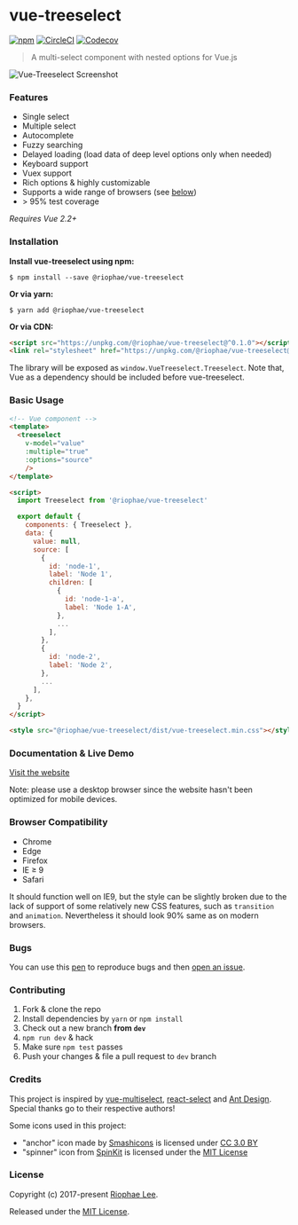 # vue-treeselect
[![npm](https://img.shields.io/npm/v/@riophae/vue-treeselect.svg)](https://www.npmjs.com/package/@riophae/vue-treeselect) [![CircleCI](https://img.shields.io/circleci/project/github/riophae/vue-treeselect/dev.svg)](https://circleci.com/gh/riophae/vue-treeselect/tree/dev) [![Codecov](https://codecov.io/gh/riophae/vue-treeselect/branch/dev/graph/badge.svg)](https://codecov.io/gh/riophae/vue-treeselect?branch=dev)

> A multi-select component with nested options for Vue.js

![Vue-Treeselect Screenshot](https://raw.githubusercontent.com/riophae/vue-treeselect/master/screenshot.png)

### Features

- Single select
- Multiple select
- Autocomplete
- Fuzzy searching
- Delayed loading (load data of deep level options only when needed)
- Keyboard support
- Vuex support
- Rich options & highly customizable
- Supports a wide range of browsers (see [below](#browser-compatibility))
- \> 95% test coverage

*Requires Vue 2.2+*

### Installation

**Install vue-treeselect using npm:**

```shell
$ npm install --save @riophae/vue-treeselect
```

**Or via yarn:**

```shell
$ yarn add @riophae/vue-treeselect
```

**Or via CDN:**

```html
<script src="https://unpkg.com/@riophae/vue-treeselect@^0.1.0"></script>
<link rel="stylesheet" href="https://unpkg.com/@riophae/vue-treeselect@^0.1.0?main=css">
```

The library will be exposed as `window.VueTreeselect.Treeselect`. Note that, Vue as a dependency should be included before vue-treeselect.

### Basic Usage

```html
<!-- Vue component -->
<template>
  <treeselect
    v-model="value"
    :multiple="true"
    :options="source"
    />
</template>

<script>
  import Treeselect from '@riophae/vue-treeselect'

  export default {
    components: { Treeselect },
    data: {
      value: null,
      source: [
        {
          id: 'node-1',
          label: 'Node 1',
          children: [
            {
              id: 'node-1-a',
              label: 'Node 1-A',
            },
            ...
          ],
        },
        {
          id: 'node-2',
          label: 'Node 2',
        },
        ...
      ],
    },
  }
</script>

<style src="@riophae/vue-treeselect/dist/vue-treeselect.min.css"></style>
```

### Documentation & Live Demo

[Visit the website](https://vue-treeselect.js.org/)

Note: please use a desktop browser since the website hasn't been optimized for mobile devices.

### Browser Compatibility

- Chrome
- Edge
- Firefox
- IE ≥ 9
- Safari

It should function well on IE9, but the style can be slightly broken due to the lack of support of some relatively new CSS features, such as `transition` and `animation`. Nevertheless it should look 90% same as on modern browsers.

### Bugs

You can use this [pen](https://codepen.io/riophae/pen/MExgzP) to reproduce bugs and then [open an issue](https://github.com/riophae/vue-treeselect/issues/new).

### Contributing

1. Fork & clone the repo
2. Install dependencies by `yarn` or `npm install`
3. Check out a new branch **from `dev`**
4. `npm run dev` & hack
5. Make sure `npm test` passes
6. Push your changes & file a pull request to `dev` branch

### Credits

This project is inspired by [vue-multiselect](https://github.com/monterail/vue-multiselect), [react-select](https://github.com/JedWatson/react-select) and [Ant Design](https://github.com/ant-design/ant-design/). Special thanks go to their respective authors!

Some icons used in this project:

  - "anchor" icon made by [Smashicons](https://www.flaticon.com/authors/smashicons) is licensed under [CC 3.0 BY](https://creativecommons.org/licenses/by/3.0/)
  - "spinner" icon from [SpinKit](https://github.com/tobiasahlin/SpinKit) is licensed under the [MIT License](https://github.com/tobiasahlin/SpinKit/blob/master/LICENSE)

### License

Copyright (c) 2017-present [Riophae Lee](https://github.com/riophae).

Released under the [MIT License](https://github.com/riophae/vue-treeselect/blob/master/LICENSE.md).
